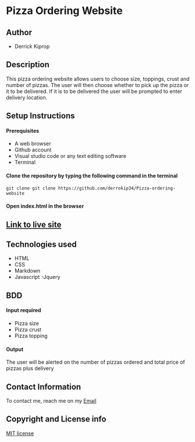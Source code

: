 # Pizza Ordering Website

## Author
- Derrick Kiprop

## Description

This pizza ordering website allows users to choose size, toppings, crust and number of pizzas. The user will then choose whether to pick up the pizza or it to be delivered. If it is to be delivered the user will be prompted to enter delivery location.

## Setup Instructions
#### Prerequisites
- A web browser
- Github account
- Visual studio code or any text editing software
- Terminal

#### Clone the repository by typing the following command in the terminal
`git clone git clone https://github.com/derrokip34/Pizza-ordering-website`

#### Open index.html in the browser

## [Link to live site](https://derrokip34.github.io/Pizza-ordering-website/)

## Technologies used
- HTML
- CSS
- Markdown
- Javascript
-Jquery

## BDD
#### Input required
- Pizza size
- Pizza crust
- Pizza topping

#### Output
The user will be alerted on the number of pizzas ordered and total price of pizzas plus delivery

## Contact Information
To contact me, reach me on my [Email](derrickip34@gmail.com)

## Copyright and License info

[MIT license](https://github.com/derrokip34/Pizza-ordering-website/blob/master/license.md)